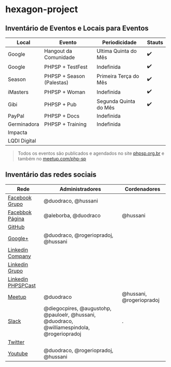 hexagon-project
===============

## Inventário de Eventos e Locais para Eventos

| Local  | Evento | Periodicidade | Stauts |
|---------|------------|-------------------|-----------|
| Google | Hangout da Comunidade | Ultima Quinta do Mês | :heavy_check_mark: |
| Google | PHPSP + TestFest | Indefinida | :heavy_check_mark: |
| Season | PHPSP + Season (Palestas) | Primeira Terça do Mês | :heavy_check_mark: |
| iMasters | PHPSP + Woman | Indefinida | :heavy_check_mark: |
| Gibi | PHPSP + Pub | Segunda Quinta do Mês | :heavy_check_mark: |
| PayPal | PHPSP + Docs | Indefinida |  |
| Germinadora | PHPSP + Training | Indefinida |  |
| Impacta  |  |  |  |
| LQDI Digital  |  |  |

> Todos os eventos são publicados e agendados no site [phpsp.org.br](http://phpsp.org.br/) e também no [meetup.com/php-sp](http://www.meetup.com/php-sp)

## Inventário das redes sociais

| Rede                                 | Administradores                     | Cordenadores              |
|--------------------------------------|-------------------------------------|---------------------------|
| [Facebook Grupo][facebook_group]     | @duodraco, @hussani                 |                           |
| [Facebbok Página][facebook_page]     | @aleborba, @duodraco                | @hussani                  |
| [GitHub][github]                     |                                     |                           |
| [Google+][google+]                   | @duodraco, @rogeriopradoj, @hussani |                           |
| [Linkedin Company][linkedin_company] |                                     |                           |
| [Linkedin Grupo][linkedin_group]     |                                     |                           |
| [Linkedin PHPSPCast][linkedin_cast]  |                                     |                           |
| [Meetup][meetup]                     | @duodraco                           | @hussani, @rogeriopradoj  |
| [Slack][slack]                       | @diegocpires, @augustohp, @pauloelr, @hussani, @duodraco, @williamespindola, @rogeriopradoj |.|
| [Twitter][twitter]                   |                                     |                           |
| [Youtube][youtube]                   | @duodraco, @rogeriopradoj, @hussani |                           |

[facebook_group]: https://www.facebook.com/groups/sao.paulo.elephants/
[facebook_page]: https://www.facebook.com/sao.paulo.elephants
[youtube]: https://www.youtube.com/user/phpsp1
[linkedin_company]: https://www.linkedin.com/company/phpsp---php-user-group-in-s-o-paulo
[linkedin_group]: https://www.linkedin.com/groups/PHPSP-Grupo-Desenvolvedores-PHP-S%C3%A3o-1808119?gid=1808119&mostPopular=&trk=tyah&trkInfo=tarId%3A1406049175953%2Ctas%3Aphpsp%2Cidx%3A2-1-2
[linkedin_cast]: https://www.linkedin.com/groups?gid=2056177&mostPopular=&trk=tyah&trkInfo=tarId%3A1406049207490%2Ctas%3Aphpsp%2Cidx%3A2-2-3
[twitter]: https://twitter.com/phpsp
[meetup]: http://www.meetup.com/php-sp/
[github]: https://github.com/PHPSP
[google+]: https://plus.google.com/communities/108495352672468069896
[slack]: https://phpsp.slack.com/
